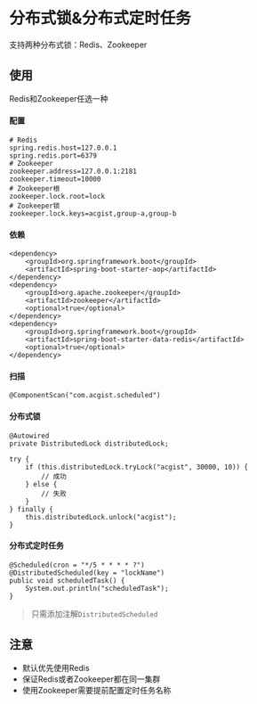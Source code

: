 # 分布式锁&分布式定时任务

支持两种分布式锁：Redis、Zookeeper

## 使用

Redis和Zookeeper任选一种

#### 配置

```
# Redis
spring.redis.host=127.0.0.1
spring.redis.port=6379
# Zookeeper
zookeeper.address=127.0.0.1:2181
zookeeper.timeout=10000
# Zookeeper根
zookeeper.lock.root=lock
# Zookeeper锁
zookeeper.lock.keys=acgist,group-a,group-b
```

#### 依赖

```
<dependency>
	<groupId>org.springframework.boot</groupId>
	<artifactId>spring-boot-starter-aop</artifactId>
</dependency>
<dependency>
	<groupId>org.apache.zookeeper</groupId>
	<artifactId>zookeeper</artifactId>
	<optional>true</optional>
</dependency>
<dependency>
	<groupId>org.springframework.boot</groupId>
	<artifactId>spring-boot-starter-data-redis</artifactId>
	<optional>true</optional>
</dependency>
```

#### 扫描

```
@ComponentScan("com.acgist.scheduled")
```

#### 分布式锁

```
@Autowired
private DistributedLock distributedLock;

try {
	if (this.distributedLock.tryLock("acgist", 30000, 10)) {
		// 成功
	} else {
		// 失败
	}
} finally {
	this.distributedLock.unlock("acgist");
}
```

#### 分布式定时任务

```
@Scheduled(cron = "*/5 * * * * ?")
@DistributedScheduled(key = "lockName")
public void scheduledTask() {
	System.out.println("scheduledTask");
}
```

> 只需添加注解`DistributedScheduled`

## 注意

* 默认优先使用Redis
* 保证Redis或者Zookeeper都在同一集群
* 使用Zookeeper需要提前配置定时任务名称
